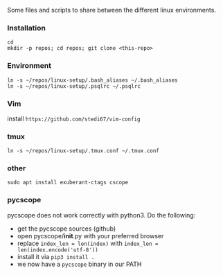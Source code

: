 Some files and scripts to share between the different linux environments.

### Installation
    cd
    mkdir -p repos; cd repos; git clone <this-repo>
    

### Environment
    ln -s ~/repos/linux-setup/.bash_aliases ~/.bash_aliases
    ln -s ~/repos/linux-setup/.psqlrc ~/.psqlrc

### Vim
install `https://github.com/stedi67/vim-config`

### tmux
    ln -s ~/repos/linux-setup/.tmux.conf ~/.tmux.conf

### other
    sudo apt install exuberant-ctags cscope

### pycscope
pycscope does not work correctly with python3.
Do the following:
- get the pycscope sources (github)
- open pycscope/__init__.py with your preferred browser
- replace `index_len = len(index)` with `index_len = len(index.encode('utf-8'))`
- install it via `pip3 install .`
- we now have a `pycscope` binary in our PATH
